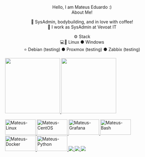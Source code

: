 <p align="center">Hello, I am Mateus Eduardo :)
<br>About Me!<br>

<p align="center">🙋 SysAdmin, bodybuilding, and in love with coffee!
<br>💼 I work as SysAdmin at Vevoat IT

<p align="center">⚙️ Stack
<br>💻🐧 Linux ● Windows
<br>⭐ Debian (testing) ● Proxmox (testing) ● Zabbix (testing)<br>

<div>
  <a href="https://github.com/mmateuseduardo">
  <img height="180em" src="https://github-readme-stats.vercel.app/api?username=mmateuseduardo&show_icons=true&theme=midnight-purple&include_all_commits=true&count_private=true"/>
  <img height="180em" src="https://github-readme-stats.vercel.app/api/top-langs/?username=mmateuseduardo&layout=compact&langs_count=16&theme=midnight-purple"/>
</div
  
<div style="display: inline_block"><br>
  <img align"center" alt="Mateus-Linux" height="50" width="100" src="https://cdn.jsdelivr.net/gh/devicons/devicon/icons/debian/debian-original.svg">
  <img align"center" alt="Mateus-CentOS" height="50" width="100" src="https://cdn.jsdelivr.net/gh/devicons/devicon/icons/centos/centos-original.svg">
  <img align"center" alt="Mateus-Grafana" height="50" width="100" src="https://cdn.jsdelivr.net/gh/devicons/devicon/icons/grafana/grafana-original.svg">
  <img align"center" alt="Mateus-Bash" height="50" width="100" src="https://cdn.jsdelivr.net/gh/devicons/devicon/icons/bash/bash-original.svg">
  <img align"center" alt="Mateus-Docker" height="50" width="100" src="https://cdn.jsdelivr.net/gh/devicons/devicon/icons/docker/docker-original.svg">
  <img align"center" alt="Mateus-Python" height="50" width="100" src="https://cdn.jsdelivr.net/gh/devicons/devicon/icons/python/python-original.svg"> 
</div>   
  <a href="https://www.linkedin.com/feed/" target"_blank"><img src="https://img.shields.io/badge/LinkedIn-0077B5?style=for-the-badge&logo=linkedin&logoColor=white" target="_blank">
      <a href="https://www.linkedin.com/feed/" target"_blank"><img src="https://img.shields.io/badge/LinkedIn-0077B5?style=for-the-badge&logo=linkedin&logoColor=white" target="_blank">
          <a href="https://www.instagram.com/mmateus.eduardo/" target"_blank"><img src="https://img.shields.io/badge/Instagram-E4405F?style=for-the-badge&logo=instagram&logoColor=white" target="_blank">
<div>
  
  
 
